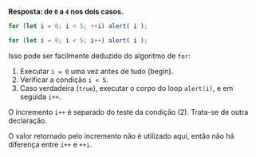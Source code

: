 **Resposta: de `0` a `4` nos dois casos.**

```js run
for (let i = 0; i < 5; ++i) alert( i );

for (let i = 0; i < 5; i++) alert( i );
```

Isso pode ser facilmente deduzido do algoritmo de `for`:

1. Executar `i = 0` uma vez antes de tudo (begin).
2. Verificar a condição `i < 5`.
3. Caso verdadeira (`true`), executar o corpo do loop `alert(i)`, e em seguida `i++`.

O incremento `i++` é separado do teste da condição (2). Trata-se de outra declaração.

O valor retornado pelo incremento não é utilizado aqui, então não há diferença entre `i++` e `++i`.